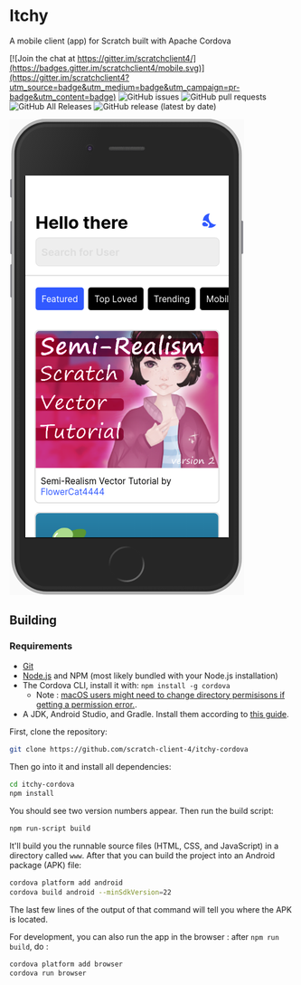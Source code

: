 # Itchy

A mobile client (app) for Scratch built with Apache Cordova

[![Join the chat at https://gitter.im/scratchclient4/](https://badges.gitter.im/scratchclient4/mobile.svg)](https://gitter.im/scratchclient4?utm_source=badge&utm_medium=badge&utm_campaign=pr-badge&utm_content=badge)
![GitHub issues](https://img.shields.io/github/issues-raw/scratch-client-4/itchy-cordova)
![GitHub pull requests](https://img.shields.io/github/issues-pr/scratch-client-4/itchy-cordova)
![GitHub All Releases](https://img.shields.io/github/downloads/Scratch-Client-4/itchy-cordova/total)
![GitHub release (latest by date)](https://img.shields.io/github/v/release/Scratch-Client-4/itchy-cordova)

![A screenshot of Itchy](/asset/screenshot.png)

## Building
### Requirements
- [Git](https://git-scm.org)
- [Node.js](https://nodejs.org) and NPM (most likely  bundled with your Node.js installation)
- The Cordova CLI, install it with: `npm install -g cordova`
  - Note : [macOS users might need to change directory permisisons if getting a permission error.](https://stackoverflow.com/a/47252840/10074924).
- A JDK, Android Studio, and Gradle. Install them according to [this guide](https://cordova.apache.org/docs/en/latest/guide/platforms/android/index.html).

First, clone the repository:
```bash
git clone https://github.com/scratch-client-4/itchy-cordova
```
Then go into it and install all dependencies:
```bash
cd itchy-cordova
npm install
```

You should see two version numbers appear.  Then run the build script:
```bash
npm run-script build
```
It'll build you the runnable source files (HTML, CSS, and JavaScript) in a directory called `www`.  After that you can build the project into an Android package (APK) file:
```bash
cordova platform add android
cordova build android --minSdkVersion=22
```
The last few lines of the output of that command will tell you where the APK is located.

For development, you can also run the app in the browser : after `npm run build`, do :
```
cordova platform add browser
cordova run browser
```
